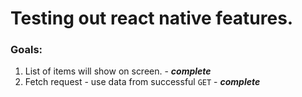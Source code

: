 # Testing out react native features.

### Goals:
1. List of items will show on screen. - *__complete__*
2. Fetch request - use data from successful `GET` - *__complete__*